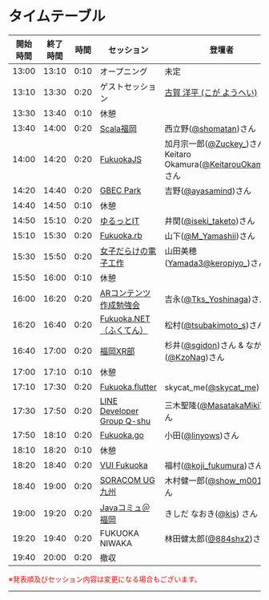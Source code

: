 # タイムテーブル

| 開始時間 | 終了時間 | 時間 | セッション | 登壇者 |
| --- | --- | --- | --- | --- |
| 13:00 | 13:10 | 0:10 | オープニング | 未定 |
| 13:10 | 13:30 | 0:20 | ゲストセッション | [古賀 洋平 (こが ようへい)](https://twitter.com/KYhei) さん |
| 13:30 | 13:40 | 0:10 | 休憩 | |
| 13:40 | 14:00 | 0:20 | [Scala福岡](https://scala.connpass.com/) | 西立野([@shomatan](https://connpass.com/user/ShomaNishitateno))さん |
| 14:00 | 14:20 | 0:20 | [FukuokaJS](https://fukuokajs.connpass.com/) | 加月宗一郎([@Zuckey_](https://connpass.com/user/Zuckey_/))さん & Keitaro Okamura([@KeitarouOkamura](https://connpass.com/user/KeitarouOkamura/))さん |
| 14:20 | 14:40 | 0:20 | [GBEC Park](https://gbec.connpass.com/) | 吉野([@ayasamind](https://connpass.com/user/YoshinoMasaya/))さん |
| 14:40 | 14:50 | 0:10 | 休憩 | |
| 14:50 | 15:10 | 0:20 | [ゆるっとIT](https://yurutto-it.connpass.com/) | 井関([@iseki_taketo](https://connpass.com/user/iseki_taketo/))さん |
| 15:10 | 15:30 | 0:20 | [Fukuoka.rb](https://fukuokarb.connpass.com/) | 山下([@M_Yamashii](https://twitter.com/M_Yamashii))さん |
| 15:30 | 15:50 | 0:20 | [女子だらけの電子工作](https://jyoshidarake.connpass.com/) | 山田美穂([Yamada3@keropiyo_](https://twitter.com/keropiyo_))さん |
| 15:50 | 16:00 | 0:10 | 休憩 | |
| 16:00 | 16:20 | 0:20 | [ARコンテンツ作成勉強会](https://xr-fukuoka.connpass.com/) | 吉永([@Tks_Yoshinaga](https://connpass.com/user/Tks_Yoshinaga/))さん |
| 16:20 | 16:40 | 0:20 | [Fukuoka.NET（ふくてん）](https://fukuten.connpass.com/) | 松村([@tsubakimoto_s](https://twitter.com/tsubakimoto_s))さん |
| 16:40 | 17:00 | 0:20 | [福岡XR部](https://fukuoka-xr-club.connpass.com/) | 杉井([@sgidon](https://twitter.com/sgidon))さん & ながみね([@KzoNag](https://twitter.com/KzoNag))さん |
| 17:00 | 17:10 | 0:10 | 休憩 | |
| 17:10 | 17:30 | 0:20 | [Fukuoka.flutter](https://flat-lab.connpass.com) | skycat_me([@skycat_me](https://connpass.com/user/skycat_me/))さん |
| 17:30 | 17:50 | 0:20 | [LINE Developer Group Q-shu](https://linedevkyushu.connpass.com/) | 三木聖隆([@MasatakaMiki](https://connpass.com/user/MasatakaMiki/))さん |
| 17:50 | 18:10 | 0:20 | [Fukuoka.go](https://fukuokago.connpass.com/) | 小田([@linyows](https://twitter.com/linyows))さん |
| 18:10 | 18:20 | 0:10 | 休憩 | |
| 18:20 | 18:40 | 0:20 | [VUI Fukuoka](https://vuifukuoka.connpass.com/) | 福村([@koji_fukumura](https://connpass.com/user/koji_fukumura/))さん |
| 18:40 | 19:00 | 0:20 | [SORACOM UG九州](https://soracom-ug.jp/) | 木村健一郎([@show_m001](https://twitter.com/show_m001))さん |
| 19:00 | 19:20 | 0:20 | [Javaコミュ＠福岡](https://javaq.connpass.com/) | きしだ なおき([@kis](https://twitter.com/kis)) さん |
| 19:20 | 19:40 | 0:20 | FUKUOKA NIWAKA | 林田健太郎([@884shx2](https://twitter.com/884shx2))さん |
| 19:40 | 20:00 | 0:20 | 撤収 | |

<font color="Red">※発表順及びセッション内容は変更になる場合もございます。</font>

---
